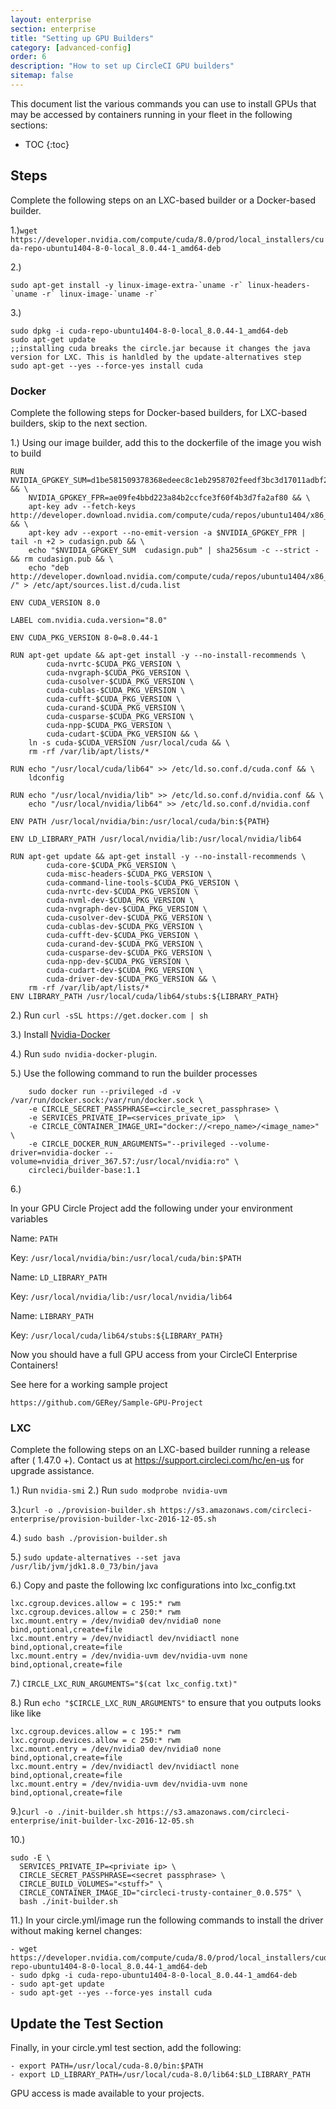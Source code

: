 ```yaml
---
layout: enterprise
section: enterprise
title: "Setting up GPU Builders"
category: [advanced-config]
order: 6
description: "How to set up CircleCI GPU builders"
sitemap: false
---
```


This document list the various commands you can use to install GPUs that may be accessed by containers running in your fleet in the following sections:

* TOC 
{:toc}

## Steps

Complete the following steps on an LXC-based builder or a Docker-based builder. 

1.)`wget https://developer.nvidia.com/compute/cuda/8.0/prod/local_installers/cuda-repo-ubuntu1404-8-0-local_8.0.44-1_amd64-deb`



2.)

```
sudo apt-get install -y linux-image-extra-`uname -r` linux-headers-`uname -r` linux-image-`uname -r`
```



3.)

```
sudo dpkg -i cuda-repo-ubuntu1404-8-0-local_8.0.44-1_amd64-deb
sudo apt-get update
;;installing cuda breaks the circle.jar because it changes the java version for LXC. This is hanldled by the update-alternatives step 
sudo apt-get --yes --force-yes install cuda
```

### Docker

Complete the following steps for Docker-based builders, for LXC-based builders, skip to the next section.

1.) Using our image builder, add this to the dockerfile of the image you wish to build

```
RUN NVIDIA_GPGKEY_SUM=d1be581509378368edeec8c1eb2958702feedf3bc3d17011adbf24efacce4ab5 && \
    NVIDIA_GPGKEY_FPR=ae09fe4bbd223a84b2ccfce3f60f4b3d7fa2af80 && \
    apt-key adv --fetch-keys http://developer.download.nvidia.com/compute/cuda/repos/ubuntu1404/x86_64/7fa2af80.pub && \
    apt-key adv --export --no-emit-version -a $NVIDIA_GPGKEY_FPR | tail -n +2 > cudasign.pub && \
    echo "$NVIDIA_GPGKEY_SUM  cudasign.pub" | sha256sum -c --strict - && rm cudasign.pub && \
    echo "deb http://developer.download.nvidia.com/compute/cuda/repos/ubuntu1404/x86_64 /" > /etc/apt/sources.list.d/cuda.list

ENV CUDA_VERSION 8.0

LABEL com.nvidia.cuda.version="8.0"

ENV CUDA_PKG_VERSION 8-0=8.0.44-1

RUN apt-get update && apt-get install -y --no-install-recommends \
        cuda-nvrtc-$CUDA_PKG_VERSION \
        cuda-nvgraph-$CUDA_PKG_VERSION \
        cuda-cusolver-$CUDA_PKG_VERSION \
        cuda-cublas-$CUDA_PKG_VERSION \
        cuda-cufft-$CUDA_PKG_VERSION \
        cuda-curand-$CUDA_PKG_VERSION \
        cuda-cusparse-$CUDA_PKG_VERSION \
        cuda-npp-$CUDA_PKG_VERSION \
        cuda-cudart-$CUDA_PKG_VERSION && \
    ln -s cuda-$CUDA_VERSION /usr/local/cuda && \
    rm -rf /var/lib/apt/lists/*

RUN echo "/usr/local/cuda/lib64" >> /etc/ld.so.conf.d/cuda.conf && \
    ldconfig

RUN echo "/usr/local/nvidia/lib" >> /etc/ld.so.conf.d/nvidia.conf && \
    echo "/usr/local/nvidia/lib64" >> /etc/ld.so.conf.d/nvidia.conf

ENV PATH /usr/local/nvidia/bin:/usr/local/cuda/bin:${PATH}

ENV LD_LIBRARY_PATH /usr/local/nvidia/lib:/usr/local/nvidia/lib64

RUN apt-get update && apt-get install -y --no-install-recommends \
        cuda-core-$CUDA_PKG_VERSION \
        cuda-misc-headers-$CUDA_PKG_VERSION \
        cuda-command-line-tools-$CUDA_PKG_VERSION \
        cuda-nvrtc-dev-$CUDA_PKG_VERSION \
        cuda-nvml-dev-$CUDA_PKG_VERSION \
        cuda-nvgraph-dev-$CUDA_PKG_VERSION \
        cuda-cusolver-dev-$CUDA_PKG_VERSION \
        cuda-cublas-dev-$CUDA_PKG_VERSION \
        cuda-cufft-dev-$CUDA_PKG_VERSION \
        cuda-curand-dev-$CUDA_PKG_VERSION \
        cuda-cusparse-dev-$CUDA_PKG_VERSION \
        cuda-npp-dev-$CUDA_PKG_VERSION \
        cuda-cudart-dev-$CUDA_PKG_VERSION \
        cuda-driver-dev-$CUDA_PKG_VERSION && \
    rm -rf /var/lib/apt/lists/*
ENV LIBRARY_PATH /usr/local/cuda/lib64/stubs:${LIBRARY_PATH}

```
2.) Run `curl -sSL https://get.docker.com | sh`

3.) Install [Nvidia-Docker](https://github.com/NVIDIA/nvidia-docker#quick-start)

4.) Run `sudo nvidia-docker-plugin`.

5.) Use the following command to run the builder processes

```
    sudo docker run --privileged -d -v /var/run/docker.sock:/var/run/docker.sock \
    -e CIRCLE_SECRET_PASSPHRASE=<circle_secret_passphrase> \
    -e SERVICES_PRIVATE_IP=<services_private_ip>  \
    -e CIRCLE_CONTAINER_IMAGE_URI="docker://<repo_name>/<image_name>" \
    -e CIRCLE_DOCKER_RUN_ARGUMENTS="--privileged --volume-driver=nvidia-docker --volume=nvidia_driver_367.57:/usr/local/nvidia:ro" \
    circleci/builder-base:1.1
```

6.) 

In your GPU Circle Project add the following under your environment variables

Name: `PATH`

Key: `/usr/local/nvidia/bin:/usr/local/cuda/bin:$PATH`

Name: `LD_LIBRARY_PATH` 

Key: `/usr/local/nvidia/lib:/usr/local/nvidia/lib64`

Name: `LIBRARY_PATH`

Key: `/usr/local/cuda/lib64/stubs:${LIBRARY_PATH}`

Now you should have a full GPU access from your CircleCI Enterprise Containers!


See here for a working sample project

    https://github.com/GERey/Sample-GPU-Project
    
    
### LXC

Complete the following steps on an LXC-based builder running a release after ( 1.47.0 +). Contact us at <https://support.circleci.com/hc/en-us> for upgrade assistance.


1.) Run `nvidia-smi` 
2.) Run `sudo modprobe nvidia-uvm`


3.)`curl -o ./provision-builder.sh https://s3.amazonaws.com/circleci-enterprise/provision-builder-lxc-2016-12-05.sh`

4.) `sudo bash ./provision-builder.sh`



5.) `sudo update-alternatives --set java /usr/lib/jvm/jdk1.8.0_73/bin/java`


6.) Copy and paste the following lxc configurations into lxc_config.txt

```
lxc.cgroup.devices.allow = c 195:* rwm
lxc.cgroup.devices.allow = c 250:* rwm
lxc.mount.entry = /dev/nvidia0 dev/nvidia0 none bind,optional,create=file
lxc.mount.entry = /dev/nvidiactl dev/nvidiactl none bind,optional,create=file
lxc.mount.entry = /dev/nvidia-uvm dev/nvidia-uvm none bind,optional,create=file
```


7.) `CIRCLE_LXC_RUN_ARGUMENTS="$(cat lxc_config.txt)"`

8.) Run `echo "$CIRCLE_LXC_RUN_ARGUMENTS"` to ensure that you outputs looks like like 

```
lxc.cgroup.devices.allow = c 195:* rwm
lxc.cgroup.devices.allow = c 250:* rwm
lxc.mount.entry = /dev/nvidia0 dev/nvidia0 none bind,optional,create=file
lxc.mount.entry = /dev/nvidiactl dev/nvidiactl none bind,optional,create=file
lxc.mount.entry = /dev/nvidia-uvm dev/nvidia-uvm none bind,optional,create=file
```

9.)`curl -o ./init-builder.sh https://s3.amazonaws.com/circleci-enterprise/init-builder-lxc-2016-12-05.sh`


10.) 

```
sudo -E \
  SERVICES_PRIVATE_IP=<priviate ip> \
  CIRCLE_SECRET_PASSPHRASE=<secret passphrase> \
  CIRCLE_BUILD_VOLUMES="<stuff>" \
  CIRCLE_CONTAINER_IMAGE_ID="circleci-trusty-container_0.0.575" \
  bash ./init-builder.sh
```



11.) In your circle.yml/image run the following commands to install the driver without making kernel changes:

    - wget https://developer.nvidia.com/compute/cuda/8.0/prod/local_installers/cuda-repo-ubuntu1404-8-0-local_8.0.44-1_amd64-deb
    - sudo dpkg -i cuda-repo-ubuntu1404-8-0-local_8.0.44-1_amd64-deb
    - sudo apt-get update
    - sudo apt-get --yes --force-yes install cuda

## Update the Test Section     

Finally, in your circle.yml test section, add the following:

    - export PATH=/usr/local/cuda-8.0/bin:$PATH
    - export LD_LIBRARY_PATH=/usr/local/cuda-8.0/lib64:$LD_LIBRARY_PATH

    
GPU access is made available to your projects.
